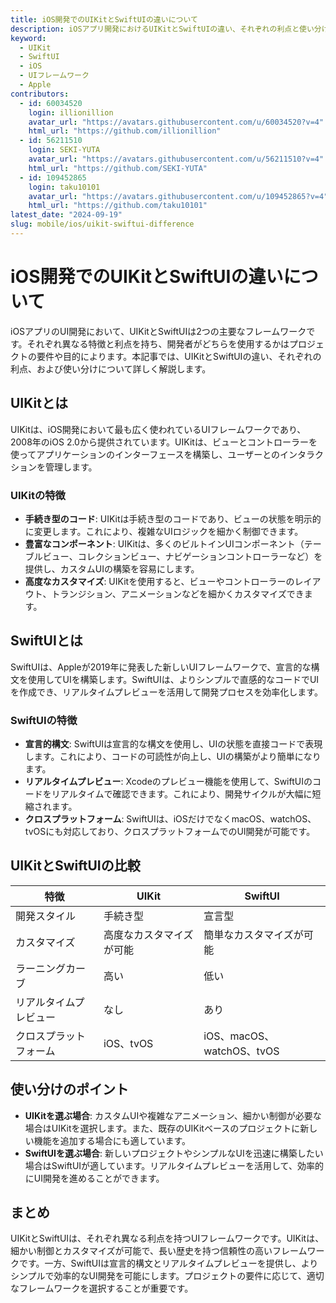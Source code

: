 ```yaml
---
title: iOS開発でのUIKitとSwiftUIの違いについて
description: iOSアプリ開発におけるUIKitとSwiftUIの違い、それぞれの利点と使い分けについて解説します。
keyword:
  - UIKit
  - SwiftUI
  - iOS
  - UIフレームワーク
  - Apple
contributors:
  - id: 60034520
    login: illionillion
    avatar_url: "https://avatars.githubusercontent.com/u/60034520?v=4"
    html_url: "https://github.com/illionillion"
  - id: 56211510
    login: SEKI-YUTA
    avatar_url: "https://avatars.githubusercontent.com/u/56211510?v=4"
    html_url: "https://github.com/SEKI-YUTA"
  - id: 109452865
    login: taku10101
    avatar_url: "https://avatars.githubusercontent.com/u/109452865?v=4"
    html_url: "https://github.com/taku10101"
latest_date: "2024-09-19"
slug: mobile/ios/uikit-swiftui-difference
---
```


# iOS開発でのUIKitとSwiftUIの違いについて

iOSアプリのUI開発において、UIKitとSwiftUIは2つの主要なフレームワークです。それぞれ異なる特徴と利点を持ち、開発者がどちらを使用するかはプロジェクトの要件や目的によります。本記事では、UIKitとSwiftUIの違い、それぞれの利点、および使い分けについて詳しく解説します。

## UIKitとは

UIKitは、iOS開発において最も広く使われているUIフレームワークであり、2008年のiOS 2.0から提供されています。UIKitは、ビューとコントローラーを使ってアプリケーションのインターフェースを構築し、ユーザーとのインタラクションを管理します。

### UIKitの特徴

- **手続き型のコード**: UIKitは手続き型のコードであり、ビューの状態を明示的に変更します。これにより、複雑なUIロジックを細かく制御できます。
- **豊富なコンポーネント**: UIKitは、多くのビルトインUIコンポーネント（テーブルビュー、コレクションビュー、ナビゲーションコントローラーなど）を提供し、カスタムUIの構築を容易にします。
- **高度なカスタマイズ**: UIKitを使用すると、ビューやコントローラーのレイアウト、トランジション、アニメーションなどを細かくカスタマイズできます。

## SwiftUIとは

SwiftUIは、Appleが2019年に発表した新しいUIフレームワークで、宣言的な構文を使用してUIを構築します。SwiftUIは、よりシンプルで直感的なコードでUIを作成でき、リアルタイムプレビューを活用して開発プロセスを効率化します。

### SwiftUIの特徴

- **宣言的構文**: SwiftUIは宣言的な構文を使用し、UIの状態を直接コードで表現します。これにより、コードの可読性が向上し、UIの構築がより簡単になります。
- **リアルタイムプレビュー**: Xcodeのプレビュー機能を使用して、SwiftUIのコードをリアルタイムで確認できます。これにより、開発サイクルが大幅に短縮されます。
- **クロスプラットフォーム**: SwiftUIは、iOSだけでなくmacOS、watchOS、tvOSにも対応しており、クロスプラットフォームでのUI開発が可能です。

## UIKitとSwiftUIの比較

| 特徴                   | UIKit                    | SwiftUI                   |
| ---------------------- | ------------------------ | ------------------------- |
| 開発スタイル           | 手続き型                 | 宣言型                    |
| カスタマイズ           | 高度なカスタマイズが可能 | 簡単なカスタマイズが可能  |
| ラーニングカーブ       | 高い                     | 低い                      |
| リアルタイムプレビュー | なし                     | あり                      |
| クロスプラットフォーム | iOS、tvOS                | iOS、macOS、watchOS、tvOS |

## 使い分けのポイント

- **UIKitを選ぶ場合**: カスタムUIや複雑なアニメーション、細かい制御が必要な場合はUIKitを選択します。また、既存のUIKitベースのプロジェクトに新しい機能を追加する場合にも適しています。
- **SwiftUIを選ぶ場合**: 新しいプロジェクトやシンプルなUIを迅速に構築したい場合はSwiftUIが適しています。リアルタイムプレビューを活用して、効率的にUI開発を進めることができます。

## まとめ

UIKitとSwiftUIは、それぞれ異なる利点を持つUIフレームワークです。UIKitは、細かい制御とカスタマイズが可能で、長い歴史を持つ信頼性の高いフレームワークです。一方、SwiftUIは宣言的構文とリアルタイムプレビューを提供し、よりシンプルで効率的なUI開発を可能にします。プロジェクトの要件に応じて、適切なフレームワークを選択することが重要です。
